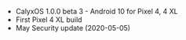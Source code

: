 * CalyxOS 1.0.0 beta 3 - Android 10 for Pixel 4, 4 XL
* First Pixel 4 XL build
* May Security update (2020-05-05)
